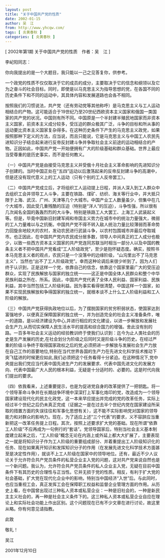 ```yaml
---
layout: post
title: "关于中国共产党的性质"
date: 2002-01-15
author: 吴　江
from: http://www.yhcqw.com/
tags: [ 炎黄春秋 ]
categories: [ 炎黄春秋 ]
---
```



[ 2002年第1期 关于中国共产党的性质　作者：吴　江 ]

李屺阳同志：

你向我提出的是一个大题目，我只能以一己之见答复你，供参考。


一个政党的性质不仅仅取决于它的成员的成分，主要取决于它的信念和纲领以及它为之奋斗的社会目标。同时，即使是以马克思主义为指导思想的党，在各国不同的历史条件下和不同的运动中，其具体内容和发展道路也会各不相同。


按照我们的习惯说法，共产党（还有劳动党等其他称呼）是马克思主义与工人运动相结合的产物。这可能适合于19世纪乃至20世纪西欧资本主义国家和俄国一类国家的共产党的状况。中国则有所不同。中国原是一个半封建半殖民地国家而非资本主义国家，前资本主义成分较多，受压迫的群众极其广泛，斗争的目标和所从事的运动要比资本主义国家复杂得多。在这种历史条件下产生的马克思主义政党，如果按照那种下定义的方法，应当说，而且只能说，它是马克思主义与中国工人农民先进知识分子结合起来进行反帝反封建斗争并争取社会主义前途的运动相结合的产物。正因如此，中国共产党一开始便拥有广大的阶级基础和群众基础。世界上最应当受尊重的是历史事实，而不是任何教义。


（一）中国共产党是由接受马克思主义并受俄十月社会主义革命影响的先进知识分子创建的。当时中国正处在“五四”运动以后激荡起来的反帝反封建斗争的高潮中，但是还没有现代意义上的工人运动（只有个别的工人反帝罢工）。


（二）中国共产党成立后，才将组织工人运动提上日程，并派人深入到工人群众中去组织工会并领导工人斗争，主要在铁路、煤矿、纺织、海关等行业中，并大抵只限于上海、武汉、广州、天津等几个大城市。中国产业工人数量虽少，但集中在几个大城市，因此受几重残酷的压迫（特别是“洋人”的压迫），斗争性强，所以很有几次闻名全国的轰轰烈烈的大斗争，特别是铁路工人大罢工、上海工人武装起义等。但是，毕竟中国新旧封建军阀和帝国主义势力在城市中的统治力量强大，微弱的工人力量难以与之抗衡。中国共产党不得不转入敌人统治力量比较薄弱而革命势力回旋余地较大的农村，发动农民进行武装斗争，以农村包围城市并最后夺取城市。也正因此，在中国共产党内农民成分居多数，领导人中间真正的工人成分也极少，以致一些西方资本主义国家的共产党连同苏联当时相当一部分人以及中国的教条主义者不把中国共产党看成“工人阶级政党”，至少是抱怀疑态度。确实，按照书本马克思主义者的观点，农民只是一个没落中的边缘阶级，“山沟里出不了马克思主义”，当然也“出不了工人阶级政党”。幸而这种论调后来很少听到了。因为人们终于认识到，正是这样一个党，依靠自己的信念，依靠这个国家里最广大的受压迫群众，实现了民族解放与国家的独立统一——这正是中国全体人民群众和整个中华民族利益之所在、所系。因此，中国共产党代表了全体人民利益、国家利益、民族利益，其中当然包括工人阶级利益。因为事实看得很清楚，中国这样一个国家，如果不实现民族解放和争得国家的独立统一，就根本谈不上什么工人阶级利益和工人阶级的解放。


（三）中国共产党获得执政地位以后，为了摆脱国家的贫穷积弱状态，使国家达到富强地步，以便真正保障国家的独立统一，并为创造完全的社会主义准备条件，唯一的道路，是以经济建设为中心,并进行相应的文化建设，以进一步解放和发展社会生产力,从而切实保障人民生活水平的提高和综合国力的增强。舍此没有别的路。一百多年社会主义运动的经验教训终于使我们认识到：迄今为止人类社会的历史是生产发展的历史,在社会划分为阶级之后同时又是阶级斗争的历史。在经过严重的阶级斗争终于取得国家政权之后的党,必须把进一步解放与发展社会生产力放在自己工作的首要地位,特别在当代世界各国的生产力在先进文化科学技术推动下突飞猛进的时候更应如此,我们必须把这个任务看得十分紧迫。在这种情况下,党中央提出我们党应当代表中国先进生产力的发展要求、代表中国先进文化的发展方向、代表中国最广大人民的根本利益，无疑是十分适时的、必要的。这是时代向我们提出的要求。


（四）依我看来，上述重要提示，也是为促进党自身的改革提供了一把钥匙。将一个领导革命斗争并在长期战争环境中深深打上军事化烙印的党，改造成为一个领导国家建设现代化的民主化政党，这一本来早应提出并完成的党的改革任务，实际上经过半个世纪之后仍未真正完成（证据之一是在过去半个世纪内党在国家建设所采取的措置方面的失误往往和军事化思想有关），这不能不实际影响党对国家的领导能力和对群众的影响力。现在，为了适应上述“三个代表”的要求，义不容辞应当重新把这一改革任务提上日程。其次，按照上述要求扩大党的基础。现在所谓“依靠工人阶级”不应再成为一句例行的“套话”。党领导国家后，特别当社会主义基本制度建立起来之后，“工人阶级”概念无论在内涵上或外延上都大大扩展了，主要表现之一就是将知识分子作为工人阶级的重要组成部分、并着重提出工人阶级知识化的任务、现在如果离开知识和发挥知识分子的作用（在发展先进文化科学技术方面甚至是决定性作用），就谈不上工人阶级在国家中的领导地位。还有，最近不少人议论关于允许符合共产党员条件的私营企业主入党的问题，这对共产党来说自然也是一个新问题。我认为，允许符合共产党员条件的私人企业主入党，无疑在目前中国条件下有其历史的合理性与正当性。它并无损于党的性质。相反，有利于扩大党的社会基础，扩大党在现代化企业中的影响，特别当中国经济“入世”后。与此同时，也应当重视工会，真正发挥工会在保障职工权益和监督企业管理方面的作用。从历史上看，在中国曾出现过三种私人资本或私营企业：一种是旧社会的，一种是新民主主义社会的，再一种是社会主义条件下的。这三种私人资本或私营企业自应在理论上和实际社会功能上作出区别。这个问题现在已有不少文章在进行讨论，故这里从略。你有何意见请指教。

此致

敬礼！

吴江

2001年12月10日


